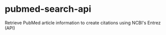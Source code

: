 # pubmed-search-api
Retrieve PubMed article information to create citations using NCBI's Entrez (API) 
